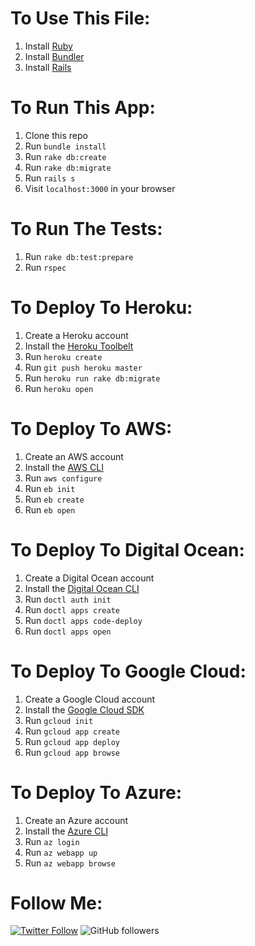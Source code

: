 # To Use This File:

1. Install [Ruby](https://www.ruby-lang.org/en/documentation/installation/)
2. Install [Bundler](http://bundler.io/)
3. Install [Rails](http://installrails.com/)

# To Run This App:

1. Clone this repo
2. Run `bundle install`
3. Run `rake db:create`
4. Run `rake db:migrate`
5. Run `rails s`
6. Visit `localhost:3000` in your browser

# To Run The Tests:

1. Run `rake db:test:prepare`
2. Run `rspec`

# To Deploy To Heroku:

1. Create a Heroku account
2. Install the [Heroku Toolbelt](https://toolbelt.heroku.com/)
3. Run `heroku create`
4. Run `git push heroku master`
5. Run `heroku run rake db:migrate`
6. Run `heroku open`


# To Deploy To AWS:

1. Create an AWS account
2. Install the [AWS CLI](http://docs.aws.amazon.com/cli/latest/userguide/installing.html)
3. Run `aws configure`
4. Run `eb init`
5. Run `eb create`
6. Run `eb open`


# To Deploy To Digital Ocean:

1. Create a Digital Ocean account
2. Install the [Digital Ocean CLI](     )
3. Run `doctl auth init`
4. Run `doctl apps create`
5. Run `doctl apps code-deploy`
6. Run `doctl apps open`

# To Deploy To Google Cloud:

1. Create a Google Cloud account
2. Install the [Google Cloud SDK](https://cloud.google.com/sdk/)
3. Run `gcloud init`
4. Run `gcloud app create`
5. Run `gcloud app deploy`
6. Run `gcloud app browse`

# To Deploy To Azure:

1. Create an Azure account
2. Install the [Azure CLI](https://docs.microsoft.com/en-us/cli/azure/install-azure-cli?view=azure-cli-latest)
3. Run `az login`
4. Run `az webapp up`
5. Run `az webapp browse`

# Follow Me:

[![Twitter Follow](https://img.shields.io/twitter/follow/andrewmcodes.svg?style=social&label=Follow)](https://twitter.com/AvijitSen123)
![GitHub followers](https://img.shields.io/github/followers/ashavijit.svg?style=social&label=Follow)





